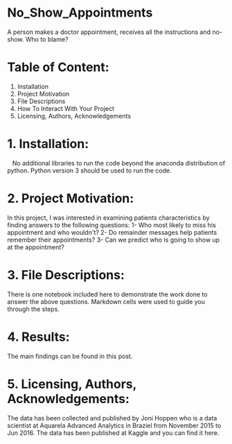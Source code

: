 # No_Show_Appointments
A person makes a doctor appointment, receives all the instructions and no-show. Who to blame?

# Table of Content:
1. Installation
2. Project Motivation
3. File Descriptions
4. How To Interact With Your Project
5. Licensing, Authors, Acknowledgements 

# 1. Installation:
   No additional libraries to run the code beyond the anaconda distribution of python. Python version 3 should be used to run the code.


# 2. Project Motivation:

In this project, I was interested in examining patients characteristics by finding answers to the following questions:
1- Who most likely to miss his appointment and who wouldn't?
2- Do remainder messages help patients remember their appointments?
3- Can we predict who is going to show up at the appointment?

# 3. File Descriptions:

There is one notebook included here to demonstrate the work done to answer the above questions. Markdown cells were used to guide you through the steps.

# 4. Results:
The main findings can be found in this post.

# 5. Licensing, Authors, Acknowledgements:

The data has been collected and published by Joni Hoppen who is a data scientist at Aquarela Advanced Analytics in Braziel from November 2015 to Jun 2016. The data has been published at Kaggle and you can find it here.
